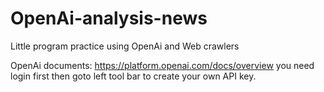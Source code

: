 # OpenAi-analysis-news
Little program practice using OpenAi and Web crawlers

OpenAi documents: https://platform.openai.com/docs/overview
you need login first then goto left tool bar to create your own API key.
